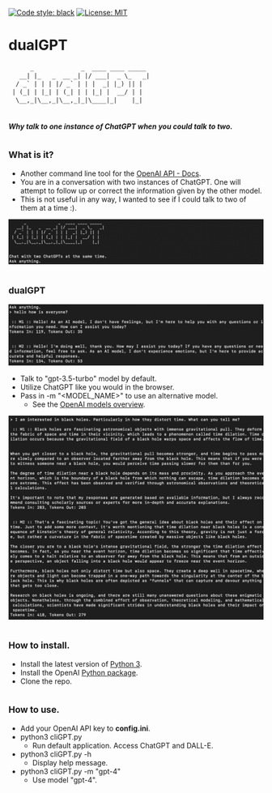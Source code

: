 [![Code style: black](https://img.shields.io/badge/code%20style-black-000000.svg)](https://github.com/psf/black)
[![License: MIT](https://black.readthedocs.io/en/stable/_static/license.svg)](https://github.com/psf/black/blob/main/LICENSE)

# dualGPT

```
      _             _  ____ ____ _____ 
   __| |_   _  __ _| |/ ___|  _ \_   _|
  / _` | | | |/ _` | | |  _| |_) || |  
 | (_| | |_| | (_| | | |_| |  __/ | |  
  \__,_|\__,_|\__,_|_|\____|_|    |_|  
                                       
``` 
##### Why talk to one instance of ChatGPT when you could talk to two.

## <sub> What is it?

* Another command line tool for the [OpenAI API - Docs](https://platform.openai.com/docs/introduction).
* You are in a conversation with two instances of ChatGPT. One will attempt to follow up or correct the information given by the other model.
* This is not useful in any way, I wanted to see if I could talk to two of them at a time :).

![MAIN](imgs/MAIN.png)

## <sub> dualGPT

![HELLO](imgs/HELLO.png)
* Talk to "gpt-3.5-turbo" model by default.
* Utilize ChatGPT like you would in the browser.
* Pass in -m "<MODEL_NAME>" to use an alternative model.
  * See the [OpenAI models overview](https://platform.openai.com/docs/models/overview).

![QUESTION](imgs/QUESTION.png)

## <sub> How to install.

* Install the latest version of [Python 3](https://www.python.org/downloads).
* Install the OpenAI [Python package](https://pypi.org/project/openai).
* Clone the repo.

## <sub> How to use.

* Add your OpenAI API key to <b>config.ini</b>.
* python3 cliGPT.py
  * Run default application. Access ChatGPT and DALL-E.
* python3 cliGPT.py -h
  * Display help message.
* python3 cliGPT.py -m "gpt-4"
  * Use model "gpt-4".
